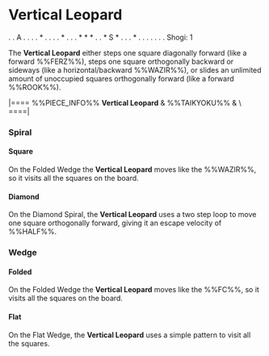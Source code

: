 # Vertical Leopard

<div class = "movement">
. . A . .
. . * . .
. . * . .
. * * * .
. * S * .
. . * . .
. . . . .
Shogi: 1
</div>

The **Vertical Leopard** either steps one square diagonally forward
(like a forward %%FERZ%%), steps one square orthogonally backward
or sideways (like a horizontal/backward %%WAZIR%%), or slides an
unlimited amount of unoccupied squares orthogonally forward
(like a forward %%ROOK%%).

|====
%%PIECE_INFO%%
  **Vertical Leopard**
& %%TAIKYOKU%%
& \\
====|

### Spiral

#### Square

On the Folded Wedge the **Vertical Leopard** moves like the %%WAZIR%%,
so it visits all the squares on the board.

#### Diamond

On the Diamond Spiral, the **Vertical Leopard** uses a two step
loop to move one square orthogonally forward, giving it an escape
velocity of %%HALF%%.

### Wedge

#### Folded

On the Folded Wedge the **Vertical Leopard** moves like the %%FC%%,
so it visits all the squares on the board.

#### Flat

On the Flat Wedge, the **Vertical Leopard** uses a simple pattern
to visit all the squares.
